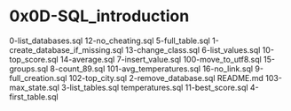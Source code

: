 # 0x0D-SQL_introduction

0-list_databases.sql              12-no_cheating.sql     5-full_table.sql
1-create_database_if_missing.sql  13-change_class.sql    6-list_values.sql
10-top_score.sql                  14-average.sql         7-insert_value.sql
100-move_to_utf8.sql              15-groups.sql          8-count_89.sql
101-avg_temperatures.sql          16-no_link.sql         9-full_creation.sql
102-top_city.sql                  2-remove_database.sql  README.md
103-max_state.sql                 3-list_tables.sql      temperatures.sql
11-best_score.sql                 4-first_table.sql

